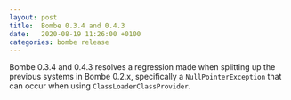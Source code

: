 ```yaml
---
layout: post
title:  Bombe 0.3.4 and 0.4.3
date:   2020-08-19 11:26:00 +0100
categories: bombe release
---
```


Bombe 0.3.4 and 0.4.3 resolves a regression made when splitting up the previous systems in
Bombe 0.2.x, specifically a `NullPointerException` that can occur when using
`ClassLoaderClassProvider`.
